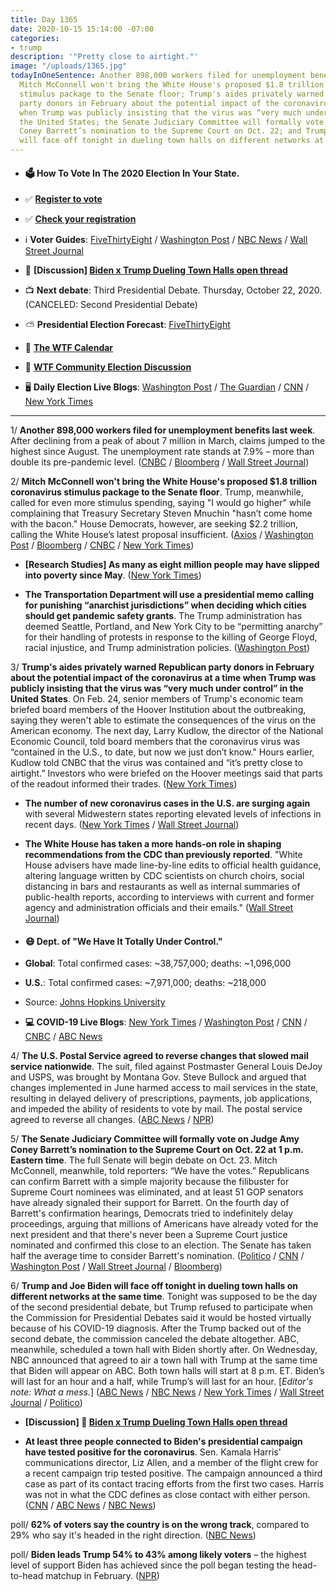 ```yaml
---
title: Day 1365
date: 2020-10-15 15:14:00 -07:00
categories:
- trump
description: '"Pretty close to airtight."'
image: "/uploads/1365.jpg"
todayInOneSentence: Another 898,000 workers filed for unemployment benefits last week;
  Mitch McConnell won't bring the White House's proposed $1.8 trillion coronavirus
  stimulus package to the Senate floor; Trump's aides privately warned Republican
  party donors in February about the potential impact of the coronavirus at a time
  when Trump was publicly insisting that the virus was “very much under control” in
  the United States; the Senate Judiciary Committee will formally vote on Judge Amy
  Coney Barrett’s nomination to the Supreme Court on Oct. 22; and Trump and Joe Biden
  will face off tonight in dueling town halls on different networks at the same time.
---
```


* #### 🗳 How To Vote In The 2020 Election In Your State.

* ✅ **[Register to vote](https://www.vote.org/register-to-vote/)**

* ✅ **[Check your registration](https://www.vote.org/am-i-registered-to-vote/)**

* ℹ️ **Voter Guides**: [FiveThirtyEight](https://projects.fivethirtyeight.com/how-to-vote-2020/) / [Washington Post](https://www.washingtonpost.com/elections/2020/how-to-vote/) / [NBC News](https://www.nbcnews.com/specials/plan-your-vote-state-by-state-guide-voting-by-mail-early-in-person-voting-election/index.html?cid=bc_npd_nn_ms_np-1_200816) / [Wall Street Journal](https://www.wsj.com/articles/how-to-vote-by-mail-in-every-state-11597840923)

* 🍿 **\[Discussion\] [Biden x Trump Dueling Town Halls open thread](https://talk.whatthefuckjusthappenedtoday.com/t/biden-x-trump-dueling-town-halls-open-thread/5992)**

* 📺 **Next debate**: Third Presidential Debate. Thursday, October 22, 2020. (CANCELED: Second Presidential Debate)

* ⛅️ **Presidential Election Forecast**: [FiveThirtyEight](https://projects.fivethirtyeight.com/2020-election-forecast/)

* 📆 **[The WTF Calendar](https://talk.whatthefuckjusthappenedtoday.com/t/the-wtf-event-calendar/5888)**

* 💬 **[WTF Community Election Discussion](https://talk.whatthefuckjusthappenedtoday.com/t/2020-general-election-trump-vs-biden/5758)**

* 🖥 **Daily Election Live Blogs**: [Washington Post](https://www.washingtonpost.com/elections/2020/10/15/trump-biden-live-updates/) / [The Guardian](https://www.theguardian.com/us-news/live/2020/oct/15/amy-coney-barrett-senate-hearing-donald-trump-joe-biden-us-election-coronavirus-covid-live-updates) / [CNN](https://www.cnn.com/politics/live-news/us-election-town-halls-10-15-20/index.html) / [New York Times](https://www.nytimes.com/live/2020/10/15/business/us-economy-coronavirus?action=click&module=Top%20Stories&pgtype=Homepage)

---

1/ **Another 898,000 workers filed for unemployment benefits last week**. After declining from a peak of about 7 million in March, claims jumped to the highest since August. The unemployment rate stands at 7.9% – more than double its pre-pandemic level. ([CNBC](https://www.cnbc.com/2020/10/15/weekly-jobless-claims.html) / [Bloomberg](https://www.bloomberg.com/news/articles/2020-10-15/u-s-jobless-claims-jump-americans-move-to-extended-programs?srnd=premium&sref=MIBMEEoj) / [Wall Street Journal](https://www.wsj.com/articles/weekly-jobless-claims-coronavirus-10-15-2020-11602714104?mod=hp_lead_pos2))

2/ **Mitch McConnell won't bring the White House's proposed $1.8 trillion coronavirus stimulus package to the Senate floor**. Trump, meanwhile, called for even more stimulus spending, saying "I would go higher" while complaining that Treasury Secretary Steven Mnuchin "hasn’t come home with the bacon." House Democrats, however, are seeking $2.2 trillion, calling the White House’s latest proposal insufficient. ([Axios](https://www.axios.com/stimulus-negotiations-cares-act-before-election-cd826d06-b3e8-4518-b2a2-bfa444361754.html) / [Washington Post](https://www.washingtonpost.com/us-policy/2020/10/15/trump-stimulus-economy-congress/) / [Bloomberg](https://www.bloomberg.com/news/articles/2020-10-15/trump-says-he-d-go-over-1-8-trillion-on-stimulus-blames-pelosi?sref=MIBMEEoj) / [CNBC](https://www.cnbc.com/2020/10/15/mnuchin-says-hell-give-ground-on-virus-testing-in-stimulus-negotiations-with-pelosi.html) / [New York Times](https://www.nytimes.com/live/2020/10/15/business/us-economy-coronavirus/president-trump-supports-a-bigger-relief-bill-but-a-deal-is-far-from-certain))

* **\[Research Studies\] As many as eight million people may have slipped into poverty since May**. ([New York Times](https://www.nytimes.com/2020/10/15/us/politics/federal-aid-poverty-levels.html))

* **The Transportation Department will use a presidential memo calling for punishing “anarchist jurisdictions” when deciding which cities should get pandemic safety grants**. The Trump administration has deemed Seattle, Portland, and New York City to be “permitting anarchy” for their handling of protests in response to the killing of George Floyd, racial injustice, and Trump administration policies. ([Washington Post](https://www.washingtonpost.com/transportation/2020/10/15/anarchist-jurisdictions-denied-covid-grant-money/))

3/ **Trump's aides privately warned Republican party donors in February about the potential impact of the coronavirus at a time when Trump was publicly insisting that the virus was “very much under control” in the United States**. On Feb. 24, senior members of Trump's economic team briefed board members of the Hoover Institution about the outbreaking, saying they weren't able to estimate the consequences of the virus on the American economy. The next day, Larry Kudlow, the director of the National Economic Council, told board members that the coronavirus virus was “contained in the U.S., to date, but now we just don’t know." Hours earlier, Kudlow told CNBC that the virus was contained and “it’s pretty close to airtight.” Investors who were briefed on the Hoover meetings said that parts of the readout informed their trades. ([New York Times](https://www.nytimes.com/2020/10/14/us/politics/stock-market-coronavirus-trump.html))

* **The number of new coronavirus cases in the U.S. are surging again** with several Midwestern states reporting elevated levels of infections in recent days. ([New York Times](https://www.nytimes.com/interactive/2020/10/15/us/coronavirus-cases-us-surge.html) / [Wall Street Journal](https://www.wsj.com/articles/coronavirus-latest-updates-10-15-2020-11602749198))

* **The White House has taken a more hands-on role in shaping recommendations from the CDC than previously reported**. "White House advisers have made line-by-line edits to official health guidance, altering language written by CDC scientists on church choirs, social distancing in bars and restaurants as well as internal summaries of public-health reports, according to interviews with current and former agency and administration officials and their emails." ([Wall Street Journal](https://www.wsj.com/articles/a-demoralized-cdc-grapples-with-white-house-meddling-and-its-own-mistakes-11602776561))

* #### 😷 Dept. of "We Have It Totally Under Control."

* **Global**: Total confirmed cases: \~38,757,000; deaths: \~1,096,000

* **U.S.**: Total confirmed cases: \~7,971,000; deaths: \~218,000

* Source: [Johns Hopkins University](https://coronavirus.jhu.edu/map.html)

* **💻 COVID-19 Live Blogs**: [New York Times](https://www.nytimes.com/live/2020/10/15/world/covid-coronavirus) / [Washington Post](https://www.washingtonpost.com/nation/2020/10/15/coronavirus-covid-live-updates-us/) / [CNN](https://www.cnn.com/world/live-news/coronavirus-pandemic-10-15-20-intl/index.html) / [CNBC](https://www.cnbc.com/2020/10/15/coronavirus-updates-latest-news-on-the-covid-19-pandemic.html) / [ABC News](https://abcnews.go.com/Health/live-updates/coronavirus/?id=73623859)

4/ **The U.S. Postal Service agreed to reverse changes that slowed mail service nationwide**. The suit, filed against Postmaster General Louis DeJoy and USPS, was brought by Montana Gov. Steve Bullock and argued that changes implemented in June harmed access to mail services in the state, resulting in delayed delivery of prescriptions, payments, job applications, and impeded the ability of residents to vote by mail. The postal service agreed to reverse all changes. ([ABC News](https://abcnews.go.com/Health/wireStory/postal-service-agrees-reverse-service-73634096) / [NPR](https://www.npr.org/2020/10/15/923960405/postal-service-agrees-to-reverse-service-cutbacks-ahead-of-election))

5/ **The Senate Judiciary Committee will formally vote on Judge Amy Coney Barrett’s nomination to the Supreme Court on Oct. 22 at 1 p.m. Eastern time**. The full Senate will begin debate on Oct. 23. Mitch McConnell, meanwhile, told reporters: “We have the votes.” Republicans can confirm Barrett with a simple majority because the filibuster for Supreme Court nominees was eliminated, and at least 51 GOP senators have already signaled their support for Barrett. On the fourth day of Barrett's confirmation hearings, Democrats tried to indefinitely delay proceedings, arguing that millions of Americans have already voted for the next president and that there's never been a Supreme Court justice nominated and confirmed this close to an election. The Senate has taken half the average time to consider Barrett's nomination. ([Politico](https://www.politico.com/news/2020/10/14/amy-coney-barrett-obamacare-trump-challenge-429420) / [CNN](https://www.cnn.com/2020/10/15/politics/barrett-supreme-court-hearing-day-four/index.html) / [Washington Post](https://www.washingtonpost.com/politics/2020/10/15/amy-coney-barrett-confirmation-hearing-live-updates/) / [Wall Street Journal](https://www.wsj.com/articles/amy-coney-barretts-character-qualifications-to-be-discussed-by-witnesses-11602754203) / [Bloomberg](https://www.bloomberg.com/news/articles/2020-10-15/mcconnell-says-barrett-has-votes-for-senate-confirmation-kgavc5zz?sref=MIBMEEoj))

6/ **Trump and Joe Biden will face off tonight in dueling town halls on different networks at the same time**. Tonight was supposed to be the day of the second presidential debate, but Trump refused to participate when the Commission for Presidential Debates said it would be hosted virtually because of his COVID-19 diagnosis. After the Trump backed out of the second debate, the commission canceled the debate altogether. ABC, meanwhile, scheduled a town hall with Biden shortly after. On Wednesday, NBC announced that agreed to air a town hall with Trump at the same time that Biden will appear on ABC. Both town halls will start at 8 p.m. ET. Biden’s will last for an hour and a half, while Trump’s will last for an hour. \[*Editor's note: What a mess.*\] ([ABC News](https://abcnews.go.com/Politics/abc-news-announces-town-hall-democratic-nominee-joe/story?id=73506593) / [NBC News](https://www.nbcnews.com/politics/2020-election/nbc-news-host-town-hall-trump-thursday-n1243300) / [New York Times](https://www.nytimes.com/2020/10/14/us/elections/trump-town-hall-nbc.html) / [Wall Street Journal](https://www.wsj.com/articles/kamala-harris-cancels-campaign-travel-after-aide-flight-crew-member-test-positive-for-coronavirus-11602770915) / [Politico](https://www.politico.com/news/2020/10/15/trump-town-hall-fury-at-nbc-429639))

* **\[Discussion\] 🍿 [Biden x Trump Dueling Town Halls open thread](https://talk.whatthefuckjusthappenedtoday.com/t/biden-x-trump-dueling-town-halls-open-thread/5992)**

* **At least three people connected to Biden's presidential campaign have tested positive for the coronavirus**. Sen. Kamala Harris' communications director, Liz Allen, and a member of the flight crew for a recent campaign trip tested positive. The campaign announced a third case as part of its contact tracing efforts from the first two cases. Harris was not in what the CDC defines as close contact with either person. ([CNN](https://www.cnn.com/2020/10/15/politics/kamala-harris-campaign-travel-coronavirus/index.html) / [ABC News](https://abcnews.go.com/Politics/wireStory/harris-suspends-travel-staffer-tests-covid-19-positive-73630194) / [NBC News](https://www.nbcnews.com/politics/2020-election/harris-cancels-travel-after-top-aide-tests-positive-covid-19-n1243518))

poll/ **62% of voters say the country is on the wrong track**, compared to 29% who say it's headed in the right direction. ([NBC News](https://www.nbcnews.com/politics/meet-the-press/biden-continues-hold-double-digit-national-lead-over-trump-nbc-n1243425))

poll/ **Biden leads Trump 54% to 43% among likely voters** – the highest level of support Biden has achieved since the poll began testing the head-to-head matchup in February. ([NPR](https://www.npr.org/2020/10/15/923946468/poll-biden-takes-double-digit-lead-over-trump))
